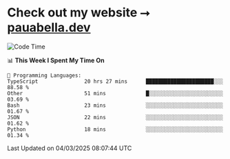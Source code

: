 # Check out my website ⭢ [pauabella.dev](https://pauabella.dev)

<!--START_SECTION:waka-->
![Code Time](http://img.shields.io/badge/Code%20Time-4%2C146%20hrs%2034%20mins-blue)

📊 **This Week I Spent My Time On** 

```text
💬 Programming Languages: 
TypeScript               20 hrs 27 mins      ██████████████████████░░░   88.58 % 
Other                    51 mins             █░░░░░░░░░░░░░░░░░░░░░░░░   03.69 % 
Bash                     23 mins             ░░░░░░░░░░░░░░░░░░░░░░░░░   01.67 % 
JSON                     22 mins             ░░░░░░░░░░░░░░░░░░░░░░░░░   01.62 % 
Python                   18 mins             ░░░░░░░░░░░░░░░░░░░░░░░░░   01.34 % 
```


 Last Updated on 04/03/2025 08:07:44 UTC
<!--END_SECTION:waka-->
